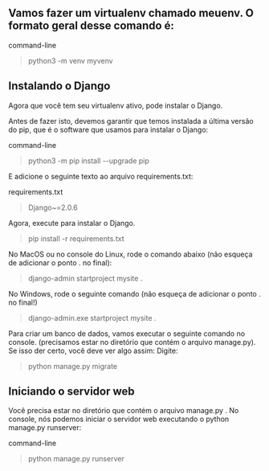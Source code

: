 ## Vamos fazer um virtualenv chamado meuenv. O formato geral desse comando é:

command-line
>python3 -m venv myvenv

## Instalando o Django
Agora que você tem seu virtualenv ativo, pode instalar o Django.

Antes de fazer isto, devemos garantir que temos instalada a última versão do pip, que é o software que usamos para instalar o Django:

command-line
>python3 -m pip install --upgrade pip

E adicione o seguinte texto ao arquivo requirements.txt:

requirements.txt
>Django~=2.0.6

Agora, execute para instalar o Django.
>pip install -r requirements.txt 

No MacOS ou no console do Linux, rode o comando abaixo (não esqueça de adicionar o ponto . no final):
>django-admin startproject mysite .

No Windows, rode o seguinte comando (não esqueça de adicionar o ponto . no final!)
>django-admin.exe startproject mysite .

Para criar um banco de dados, vamos executar o seguinte comando no console. (precisamos estar no diretório que contém o arquivo manage.py). Se isso der certo, você deve ver algo assim:
Digite: 
>python manage.py migrate 


## Iniciando o servidor web
Você precisa estar no diretório que contém o arquivo manage.py . No console, nós podemos iniciar o servidor web executando o python manage.py runserver:

command-line
>python manage.py runserver
